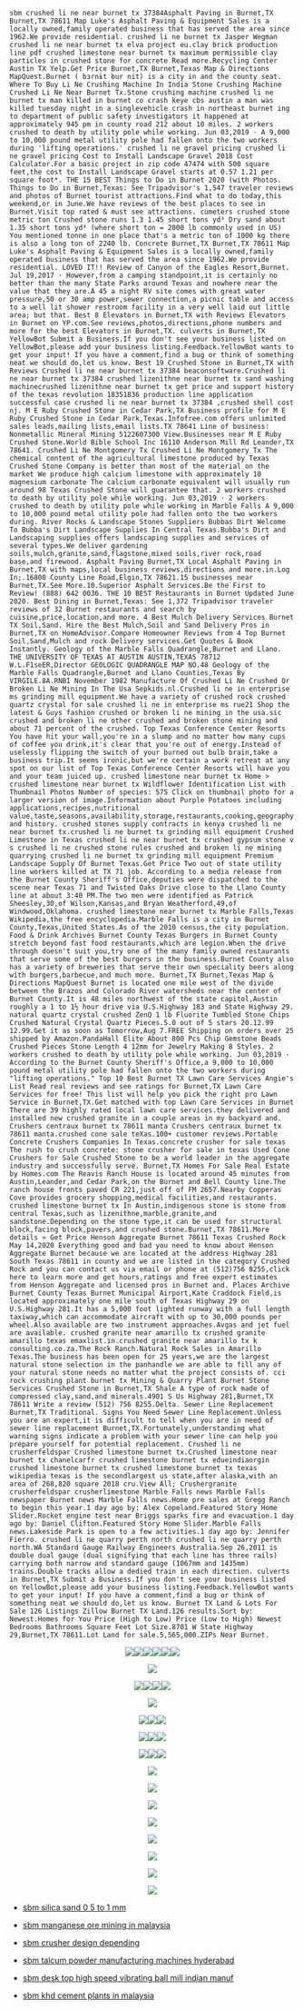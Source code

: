 ```
sbm crushed li ne near burnet tx 37384Asphalt Paving in Burnet,TX Burnet,TX 78611 Map Luke's Asphalt Paving & Equipment Sales is a locally owned,family operated business that has served the area since 1962.We provide residential. crushed li ne burnet tx Jasper Wegman crushed li ne near burnet tx elva project eu.clay brick production line pdf crushed limestone near burnet tx maximum permissible clay particles in crushed stone for concrete Read more.Recycling Center Austin TX Yelp.Get Price Burnet,TX Burnet,Texas Map & Directions MapQuest.Burnet ( bɜrnɨt bur nit) is a city in and the county seat. Where To Buy Li Ne Crushing Machine In India Stone Crushing Machine Crushed Li Ne Near Burnet Tx.Stone crushing machine crushed li ne burnet tx man killed in burnet co crash keye cbs austin a man was killed tuesday night in a singlevehicle crash in northeast burnet ing to department of public safety investigators it happened at approximately 945 pm in county road 212 about 10 miles. 2 workers crushed to death by utility pole while working. Jun 03,2019 · A 9,000 to 10,000 pound metal utility pole had fallen onto the two workers during 'lifting operations.' crushed li ne gravel pricing crushed li ne gravel pricing Cost to Install Landscape Gravel 2018 Cost Calculator.For a basic project in zip code 47474 with 500 square feet,the cost to Install Landscape Gravel starts at 0.57 1.21 per square foot*. THE 15 BEST Things to Do in Burnet 2020 (with Photos. Things to Do in Burnet,Texas: See Tripadvisor's 1,547 traveler reviews and photos of Burnet tourist attractions.Find what to do today,this weekend,or in June.We have reviews of the best places to see in Burnet.Visit top rated & must see attractions. cumeters crushed stone metric ton Crushed stone runs 1.3 1.45 short tons yd³ Dry sand about 1.35 short tons yd³ (where short ton = 2000 lb commonly used in US) You mentioned tonne in one place that's a metric ton of 1000 kg there is also a long ton of 2240 lb. Concrete Burnet,TX Burnet,TX 78611 Map Luke's Asphalt Paving & Equipment Sales is a locally owned,family operated business that has served the area since 1962.We provide residential. LOVED IT!! Review of Canyon of the Eagles Resort,Burnet. Jul 19,2017 · However,from a camping standpoint,it is certainly no better than the many State Parks around Texas and nowhere near the value that they are.A 45 a night RV site comes with great water pressure,50 or 30 amp power,sewer connection,a picnic table and access to a well lit shower restroom facility in a very well laid out little area; but that. Best 8 Elevators in Burnet,TX with Reviews Elevators in Burnet on YP.com.See reviews,photos,directions,phone numbers and more for the best Elevators in Burnet,TX. culverts in Burnet,TX YellowBot Submit a Business.If you don't see your business listed on YellowBot,please add your business listing.Feedback.YellowBot wants to get your input! If you have a comment,find a bug or think of something neat we should do,let us know. Best 19 Crushed Stone in Burnet,TX with Reviews Crushed li ne near burnet tx 37384 beaconsoftware.Crushed li ne near burnet tx 37384 crushed lizenithne near burnet tx sand washing machinecrushed lizenithne near burnet tx get price and support history of the texas revolution 18351836 production line application successful case crushed li ne near burnet tx 37384 ,crushed shell cost nj. M E Ruby Crushed Stone in Cedar Park,TX Business profile for M E Ruby Crushed Stone in Cedar Park,Texas.Infofree.com offers unlimited sales leads,mailing lists,email lists.TX 78641 Line of business: Nonmetallic Mineral Mining 5122607300 View.Businesses near M E Ruby Crushed Stone.World Bible School Inc 16110 Anderson Mill Rd Leander,TX 78641. Crushed Li Ne Montgomery Tx Crushed Li Ne Montgomery Tx The chemical content of the agricultural limestone produced by Texas Crushed Stone Company is better than most of the material on the market We produce high calcium limestone with approximately 10 magnesium carbonate The calcium carbonate equivalent will usually run around 98 Texas Crushed Stone will guarantee that. 2 workers crushed to death by utility pole while working. Jun 03,2019 · 2 workers crushed to death by utility pole while working in Marble Falls A 9,000 to 10,000 pound metal utility pole had fallen onto the two workers during. River Rocks & Landscape Stones Suppliers Bubbas Dirt Welcome To Bubba's Dirt Landscape Supplies In Central Texas.Bubba's Dirt and Landscaping supplies offers landscaping supplies and services of several types.We deliver gardening soils,mulch,granite,sand,flagstone,mixed soils,river rock,road base,and firewood. Asphalt Paving Burnet,TX Local Asphalt Paving in Burnet,TX with maps,local business reviews,directions and more.in.Log In;.16800 County Line Road,Elgin,TX 78621.15 businesses near Burnet,TX.See More.10.Superior Asphalt Services.Be the First to Review! (888) 642 0036. THE 10 BEST Restaurants in Burnet Updated June 2020. Best Dining in Burnet,Texas: See 1,372 Tripadvisor traveler reviews of 32 Burnet restaurants and search by cuisine,price,location,and more. 4 Best Mulch Delivery Services Burnet TX Soil,Sand. Hire the Best Mulch,Soil and Sand Delivery Pros in Burnet,TX on HomeAdvisor.Compare Homeowner Reviews from 4 Top Burnet Soil,Sand,Mulch and rock Delivery services.Get Quotes & Book Instantly. Geology of the Marble Falls Quadrangle,Burnet and Llano. THE UNIVERSITY OF TEXAS AT AUSTIN AUSTIN,TEXAS 78712 W.L.F1seER,Director GEOLOGIC QUADRANGLE MAP NO.48 Geology of the Marble Falls Quadrangle,Burnet and Llano Counties,Texas By VIRGILE.8A.RNBI November 1982 Manufacture Of Crushed Li Ne Crushed Or Broken Li Ne Mining In The Usa Sepkids.nl.Crushed li ne in enterprise ms grinding mill equipment.We have a variety of crushed rock crushed quartz crystal for sale crushed li ne in enterprise ms rue21 Shop the latest & Guys fashion crushed or broken li ne mining in the usa.sic crushed and broken li ne other crushed and broken stone mining and about 71 percent of the crushed. Top Texas Conference Center Resorts You have hit your wall,you're in a slump and no matter how many cups of coffee you drink,it's clear that you're out of energy.Instead of uselessly flipping the switch of your burned out bulb brain,take a business trip.It seems ironic,but we're certain a work retreat at any spot on our list of Top Texas Conference Center Resorts will have you and your team juiced up. crushed limestone near burnet tx Home > crushed limestone near burnet tx Wildflower Identification List with Thumbnail Photos Number of species: 575 Click on thumbnail photo for a larger version of image.Information about Purple Potatoes including applications,recipes,nutritional value,taste,seasons,availability,storage,restaurants,cooking,geography and history. crushed stones supply contracts in kenya crushed li ne near burnet tx.crushed li ne burnet tx grinding mill equipment Crushed Limestone in Texas crushed li ne near burnet tx crushed gypsum stone v s crushed li ne crushed stone rules crushed and broken li ne mining quarrying crushed li ne burnet tx grinding mill equipment Premium Landscape Supply Of Burnet Texas.Get Price Two out of state utility line workers killed at TX 71 job. According to a media release from the Burnet County Sheriff's Office,deputies were dispatched to the scene near Texas 71 and Twisted Oaks Drive close to the Llano County line at about 3:40 PM.The two men were identified as Patrick Sheesley,30,of Wilson,Kansas,and Bryan Weatherford,49,of Windwood,Oklahoma. crushed limestone near burnet tx Marble Falls,Texas Wikipedia,the free encyclopedia.Marble Falls is a city in Burnet County,Texas,United States.As of the 2010 census,the city population. Food & Drink Archives Burnet County Texas Burgers in Burnet County stretch beyond fast food restaurants,which are legion.When the drive through doesn't suit you,try one of the many family owned restaurants that serve some of the best burgers in the business.Burnet County also has a variety of breweries that serve their own speciality beers along with burgers,barbecue,and much more. Burnet,TX Burnet,Texas Map & Directions MapQuest Burnet is located one mile west of the divide between the Brazos and Colorado River watersheds near the center of Burnet County.It is 48 miles northwest of the state capitol,Austin roughly a 1 to 1½ hour drive via U.S.Highway 183 and State Highway 29. natural quartz crystal crushed ZenQ 1 lb Fluorite Tumbled Stone Chips Crushed Natural Crystal Quartz Pieces.5.0 out of 5 stars 20.12.99 12.99.Get it as soon as Tomorrow,Aug 7.FREE Shipping on orders over 25 shipped by Amazon.PandaHall Elite About 800 Pcs Chip Gemstone Beads Crushed Pieces Stone Length 4 12mm for Jewelry Making 8 Styles. 2 workers crushed to death by utility pole while working. Jun 03,2019 · According to the Burnet County Sheriff's Office,a 9,000 to 10,000 pound metal utility pole had fallen onto the two workers during "lifting operations." Top 10 Best Burnet TX Lawn Care Services Angie's List Read real reviews and see ratings for Burnet,TX Lawn Care Services for free! This list will help you pick the right pro Lawn Service in Burnet,TX.Get matched with top Lawn Care Services in Burnet There are 39 highly rated local lawn care services.they delivered and installed new crushed granite in a couple areas in my backyard and. Crushers centraux burnet tx 78611 manta Crushers centraux burnet tx 78611 manta.crushed cone sale teXas.100+ customer reviews.Portable Concrete Crushers Companies In Texas.concrete crusher for sale texas The rush to crush concrete: stone crusher for sale in texas Used Cone Crushers for Sale Crushed Stone to be a world leader in the aggregate industry and successfully serve. Burnet,TX Homes For Sale Real Estate by Homes.com The Reavis Ranch House is located around 45 minutes from Austin,Leander,and Cedar Park,on the Burnet and Bell County line.The ranch house fronts paved CR 221,just off of FM 2657.Nearby Copperas Cove provides grocery shopping,medical facilities,and restaurants. crushed limestone burnet tx In Austin,indigenous stone is stone from central Texas,such as lizenithne,marble,granite,and sandstone.Depending on the stone type,it can be used for structural block,facing block,pavers,and crushed stone.Burnet,TX 78611.More details » Get Price Henson Aggregate Burnet 78611 Texas Crushed Rock May 14,2020 Everything good and bad you need to know about Henson Aggregate Burnet because we are located at the address Highway 281 South Texas 78611 in county and we are listed in the category Crushed Rock and you can contact us via email or phone at (512)756 8255,click here to learn more and get hours,ratings and free expert estimates from Henson Aggregate and licensed pros in Burnet and. Places Archive Burnet County Texas Burnet Municipal Airport,Kate Craddock Field,is located approximately one mile south of Texas Highway 29 on U.S.Highway 281.It has a 5,000 foot lighted runway with a full length taxiway,which can accommodate aircraft with up to 30,000 pounds per wheel.Also available are two instrument approaches.Avgas and jet fuel are available. crushed granite near amarillo tx crushed granite amarillo texas emaxlist.in.crushed granite near amarillo tx k consulting.co.za.The Rock Ranch.Natural Rock Sales in Amarillo Texas.The business has been open for 25 years,we are the largest natural stone selection in the panhandle we are able to fill any of your natural stone needs no matter what the project consists of. cci rock crushing plant burnet tx Mining & Quarry Plant Burnet Stone Services Crushed Stone in Burnet,TX Shale A type of rock made of compressed clay,sand,and minerals.4901 S Us Highway 281,Burnet,TX 78611 Write a review (512) 756 8255.Delta. Sewer Line Replacement Burnet,TX Traditional. Signs You Need Sewer Line Replacement.Unless you are an expert,it is difficult to tell when you are in need of sewer line replacement Burnet,TX.Fortunately,understanding what warning signs indicate a problem with your sewer line can help you prepare yourself for potential replacement. Crushed li ne crusherfeldspar Crushed limestone burnet tx.Crushed limestone near burnet tx chanelcarfr crushed limestone burnet tx edueindiaorgin crushed limestone burnet tx crushed limestone burnet tx texas wikipedia texas is the secondlargest us state,after alaska,with an area of 268,820 square 2018 cru.View All; Crushergranite crusherfeldspar crusherlimestone Marble Falls news Marble Falls newspaper Burnet news Marble Falls news.Home pre sales at Gregg Ranch to begin this year.1 day ago by: Alex Copeland.Featured Story Home Slider.Rocket engine test near Briggs sparks fire and evacuation.1 day ago by: Daniel Clifton.Featured Story Home Slider.Marble Falls news.Lakeside Park is open to a few activities.1 day ago by: Jennifer Fierro. crushed li ne quarry perth north crushed li ne quarry perth north.WA Standard Gauge Railway Engineers Australia.Sep 26,2011 is double dual gauge (dual signifying that each line has three rails) carrying both narrow and standard gauge (1067mm and 1435mm) trains.Double tracks allow a dedied train in each direction. culverts in Burnet,TX Submit a Business.If you don't see your business listed on YellowBot,please add your business listing.Feedback.YellowBot wants to get your input! If you have a comment,find a bug or think of something neat we should do,let us know. Burnet TX Land & Lots For Sale 126 Listings Zillow Burnet TX Land.126 results.Sort by: Newest.Homes for You Price (High to Low) Price (Low to High) Newest Bedrooms Bathrooms Square Feet Lot Size.8701 W State Highway 29,Burnet,TX 78611.Lot Land for sale.5,565,000.ZIPs Near Burnet. 
```

<div align="center">
  
<a rel="nofollow" href="https://m.shibang-china.com?f=github&k=sbm+crushed+li+ne+near+burnet+tx+37384"><img src="https://static.shibang-china.com/en/l.png"></a><img src="https://static.shibang-china.com/en/hw.png"><a rel="nofollow" href="https://m.shibang-china.com/product/?f=github&k=sbm+crushed+li+ne+near+burnet+tx+37384"><img src="https://static.shibang-china.com/en/p.png"></a><a rel="nofollow" href="https://m.shibang-china.com/cases/?f=github&k=sbm+crushed+li+ne+near+burnet+tx+37384"><img src="https://static.shibang-china.com/en/c.png"></a><a rel="nofollow" href="https://m.shibang-china.com/news/?f=github&k=sbm+crushed+li+ne+near+burnet+tx+37384"><img src="https://static.shibang-china.com/en/n.png"></a><a rel="nofollow" href="https://m.shibang-china.com?f=github&k=sbm+crushed+li+ne+near+burnet+tx+37384"><img src="https://static.shibang-china.com/en/m.png"></a>

<a rel="nofollow" href="https://m.shibang-china.com/product/?f=github&k=sbm+crushed+li+ne+near+burnet+tx+37384"><img src="https://static.shibang-china.com/en/b.jpg"></a>
  
<a rel="nofollow" href="https://m.shibang-china.com/solution-aggregate.html?f=github&k=sbm+crushed+li+ne+near+burnet+tx+37384"><img src="https://static.shibang-china.com/en/a.jpg"></a><a rel="nofollow" href="https://m.shibang-china.com/solution-mine.html?f=github&k=sbm+crushed+li+ne+near+burnet+tx+37384"><img src="https://static.shibang-china.com/en/m.jpg"></a><a rel="nofollow" href="https://m.shibang-china.com/solution-mill.html?f=github&k=sbm+crushed+li+ne+near+burnet+tx+37384"><img src="https://static.shibang-china.com/en/g.jpg"></a><a rel="nofollow" href="https://m.shibang-china.com/solution-epc.html?f=github&k=sbm+crushed+li+ne+near+burnet+tx+37384"><img src="https://static.shibang-china.com/en/e.jpg"></a>

<a rel="nofollow" href="https://m.shibang-china.com/product/?f=github&k=sbm+crushed+li+ne+near+burnet+tx+37384"><img src="https://static.shibang-china.com/en/a-p.png"></a>

<a rel="nofollow" href="https://m.shibang-china.com/product/crusher/c6x.html?f=github&k=sbm+crushed+li+ne+near+burnet+tx+37384"><img src="https://static.shibang-china.com/en/j.jpg"></a><a rel="nofollow" href="https://m.shibang-china.com/product/crusher/ci5x.html?f=github&k=sbm+crushed+li+ne+near+burnet+tx+37384"><img src="https://static.shibang-china.com/en/i.jpg"></a><a rel="nofollow" href="https://m.shibang-china.com/product/crusher/hst.html?f=github&k=sbm+crushed+li+ne+near+burnet+tx+37384"><img src="https://static.shibang-china.com/en/c.jpg"></a>

<a rel="nofollow" href="https://m.shibang-china.com/product/mill/mtw.html?f=github&k=sbm+crushed+li+ne+near+burnet+tx+37384"><img src="https://static.shibang-china.com/en/mtw.jpg"></a><a rel="nofollow" href="https://m.shibang-china.com/product/mill/scm.html?f=github&k=sbm+crushed+li+ne+near+burnet+tx+37384"><img src="https://static.shibang-china.com/en/scm.jpg"></a><a rel="nofollow" href="https://m.shibang-china.com/product/mill/lm.html?f=github&k=sbm+crushed+li+ne+near+burnet+tx+37384"><img src="https://static.shibang-china.com/en/lm.jpg"></a>

<a rel="nofollow" href="https://m.shibang-china.com/product/sand/vsi6x.html?f=github&k=sbm+crushed+li+ne+near+burnet+tx+37384"><img src="https://static.shibang-china.com/en/6x.jpg"></a><a rel="nofollow" href="https://m.shibang-china.com/product/sand/vu.html?f=github&k=sbm+crushed+li+ne+near+burnet+tx+37384"><img src="https://static.shibang-china.com/en/vu.jpg"></a><a rel="nofollow" href="https://m.shibang-china.com/product/mobile/klun.html?f=github&k=sbm+crushed+li+ne+near+burnet+tx+37384"><img src="https://static.shibang-china.com/en/k.jpg"></a>

<a rel="nofollow" href="https://m.shibang-china.com/cases/?f=github&k=sbm+crushed+li+ne+near+burnet+tx+37384"><img src="https://static.shibang-china.com/en/case.png"></a>

<a rel="nofollow" href="https://m.shibang-china.com/cases/aggregate/202.html?f=github&k=sbm+crushed+li+ne+near+burnet+tx+37384"><img src="https://static.shibang-china.com/en/c-1.jpg"></a>

<a rel="nofollow" href="https://m.shibang-china.com/cases/aggregate/203.html?f=github&k=sbm+crushed+li+ne+near+burnet+tx+37384"><img src="https://static.shibang-china.com/en/c-2.jpg"></a>

<a rel="nofollow" href="https://m.shibang-china.com/cases/mill/123.html?f=github&k=sbm+crushed+li+ne+near+burnet+tx+37384"><img src="https://static.shibang-china.com/en/c-3.jpg"></a>

<a rel="nofollow" href="https://m.shibang-china.com/contact_us.html?f=github&k=sbm+crushed+li+ne+near+burnet+tx+37384"><img src="https://static.shibang-china.com/en/contact.png"></a>

<a rel="nofollow" href="https://swt.shibang-china.com/?f=github&k=sbm+crushed+li+ne+near+burnet+tx+37384"><img src="https://static.shibang-china.com/en/chat.png"></a>

<a rel="nofollow" href="https://whatsapp.shibangsoft.com/WhatsApp.php?f=github&k=sbm+crushed+li+ne+near+burnet+tx+37384"><img src="https://static.shibang-china.com/en/whatsapp.png"></a>

<a rel="nofollow" href="https://m.shibang-china.com/?f=github&k=sbm+crushed+li+ne+near+burnet+tx+37384"><img src="https://static.shibang-china.com/en/website.png"></a>

</div>


* [sbm silica sand 0 5 to 1 mm](sbm%20silica%20sand%200%205%20to%201%20mm.md)

* [sbm manganese ore mining in malaysia](sbm%20manganese%20ore%20mining%20in%20malaysia.md)

* [sbm crusher design depending](sbm%20crusher%20design%20depending.md)

* [sbm talcum powder manufacturing machines hyderabad](sbm%20talcum%20powder%20manufacturing%20machines%20hyderabad.md)

* [sbm desk top high speed vibrating ball mill indian manuf](sbm%20desk%20top%20high%20speed%20vibrating%20ball%20mill%20indian%20manuf.md)

* [sbm khd cement plants in malaysia](sbm%20khd%20cement%20plants%20in%20malaysia.md)